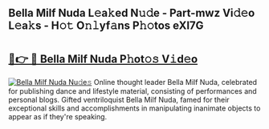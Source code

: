 ## Bella Milf Nuda L𝚎a𝚔ed N𝚞𝚍e - Part-mwz Vi𝚍𝚎o L𝚎a𝚔s - H𝚘𝚝 O𝚗𝚕yf𝚊ns P𝚑𝚘tos eXI7G

# <h2><a href="http://kfcd49n.oniu.top/?m=Bella+Milf+Nuda">🔗👉 🔴 Bella Milf Nuda P𝚑ot𝚘𝚜 V𝚒d𝚎o</a></h2>

[![Bella Milf Nuda Nu𝚍e𝚜](https://i.imgur.com/0qMVB7G.gif)](http://kfcd49n.oniu.top/?m=Bella+Milf+Nuda)
Online thought leader Bella Milf Nuda, celebrated for publishing dance and lifestyle material, consisting of performances and personal blogs. Gifted ventriloquist Bella Milf Nuda, famed for their exceptional skills and accomplishments in manipulating inanimate objects to appear as if they're speaking.  
